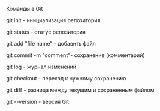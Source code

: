 Команды в Git

git init - инициализация репозитория

git status - статус репозитория

git add "file name" - добавить файл

git commit -m "comment"- сохранение (комментарий)

git log - журнал изменений

git checkout - переход к нужному сохранению

git diff - разница между текущим и сохраненным файлом

git --version - версия Git